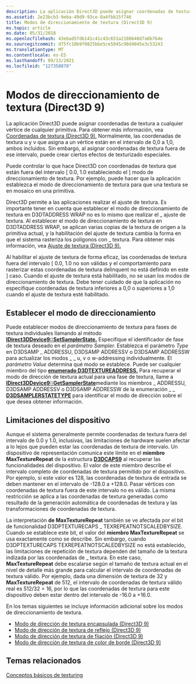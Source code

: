 ```yaml
---
description: La aplicación Direct3D puede asignar coordenadas de textura a cualquier vértice de cualquier primitiva.
ms.assetid: 2e23bcb3-9eba-49d9-93ce-0a4fbb15f746
title: Modos de direccionamiento de textura (Direct3D 9)
ms.topic: article
ms.date: 05/31/2018
ms.openlocfilehash: 43ebad5fdb141c41c43c651a2188640d7a6b764e
ms.sourcegitcommit: d75fc10b9f0825bbe5ce5045c90d4045e3c53243
ms.translationtype: MT
ms.contentlocale: es-ES
ms.lasthandoff: 09/13/2021
ms.locfileid: "127358878"
---
```

# <a name="texture-addressing-modes-direct3d-9"></a>Modos de direccionamiento de textura (Direct3D 9)

La aplicación Direct3D puede asignar coordenadas de textura a cualquier vértice de cualquier primitiva. Para obtener más información, vea [Coordenadas de textura (Direct3D 9).](texture-coordinates.md) Normalmente, las coordenadas de textura u y v que asigna a un vértice están en el intervalo de 0,0 a 1,0, ambos incluidos. Sin embargo, al asignar coordenadas de textura fuera de ese intervalo, puede crear ciertos efectos de texturizado especiales.

Puede controlar lo que hace Direct3D con coordenadas de textura que están fuera del intervalo \[ 0.0, 1.0 estableciendo el \] modo de direccionamiento de textura. Por ejemplo, puede hacer que la aplicación establezca el modo de direccionamiento de textura para que una textura se en mosaico en una primitiva.

Direct3D permite a las aplicaciones realizar el ajuste de textura. Es importante tener en cuenta que establecer el modo de direccionamiento de textura en D3DTADDRESS WRAP no es lo mismo que realizar el \_ ajuste de textura. Al establecer el modo de direccionamiento de textura en D3DTADDRESS WRAP, se aplican varias copias de la textura de origen a la primitiva actual, y la habilitación del ajuste de textura cambia la forma en que el sistema rasteriza los polígonos con \_ textura. Para obtener más información, vea [Ajuste de textura (Direct3D 9).](texture-wrapping.md)

Al habilitar el ajuste de textura de forma eficaz, las coordenadas de textura fuera del intervalo \[ 0.0, 1.0 no son válidas y el comportamiento para rasterizar estas coordenadas de textura delinquent no está definido en este \] caso. Cuando el ajuste de textura está habilitado, no se usan los modos de direccionamiento de textura. Debe tener cuidado de que la aplicación no especifique coordenadas de textura inferiores a 0,0 o superiores a 1,0 cuando el ajuste de textura esté habilitado.

## <a name="setting-the-addressing-mode"></a>Establecer el modo de direccionamiento

Puede establecer modos de direccionamiento de textura para fases de textura individuales llamando al método [**IDirect3DDevice9::SetSamplerState.**](/windows/desktop/api) Especifique el identificador de fase de textura deseado en el *parámetro Sampler.* Establezca el parámetro *Type* en D3DSAMP \_ ADDRESSU, D3DSAMP ADDRESSV o D3DSAMP ADDRESSW para actualizar los modos \_ \_ u, v o w-addressing individualmente. El *parámetro Value* determina qué modo se establece. Puede ser cualquier miembro del tipo [**enumerado D3DTEXTUREADDRESS.**](./d3dtextureaddress.md) Para recuperar el modo de dirección de textura actual para una fase de textura, llame a [**IDirect3DDevice9::GetSamplerState**](/windows/desktop/api)mediante los miembros \_ ADDRESSU, D3DSAMP ADDRESSV o D3DSAMP ADDRESSW de la enumeración \_ \_ [**D3DSAMPLERSTATETYPE**](./d3dsamplerstatetype.md) para identificar el modo de dirección sobre el que desea obtener información.

## <a name="device-limitations"></a>Limitaciones del dispositivo

Aunque el sistema generalmente permite coordenadas de textura fuera del intervalo de 0.0 y 1.0, inclusivas, las limitaciones de hardware suelen afectar a lo lejos que pueden estar las coordenadas de textura de intervalo. Un dispositivo de representación comunica este límite en el **miembro MaxTextureRepeat** de la estructura [**D3DCAPS9**](/windows/desktop/api/D3D9Caps/ns-d3d9caps-d3dcaps9) al recuperar las funcionalidades del dispositivo. El valor de este miembro describe el intervalo completo de coordenadas de textura permitido por el dispositivo. Por ejemplo, si este valor es 128, las coordenadas de textura de entrada se deben mantener en el intervalo de -128.0 a +128.0. Pasar vértices con coordenadas de textura fuera de este intervalo no es válido. La misma restricción se aplica a las coordenadas de textura generadas como resultado de la generación automática de coordenadas de textura y las transformaciones de coordenadas de textura.

La interpretación **de MaxTextureRepeat** también se ve afectada por el bit de funcionalidad D3DPTEXTURECAPS \_ TEXREPEATNOTSCALEDBYSIZE. Cuando se establece este bit, el valor del **miembro MaxTextureRepeat** se usa exactamente como se describe. Sin embargo, cuando D3DPTEXTURECAPS TEXREPEATNOTSCALEDBYSIZE no está establecido, las limitaciones de repetición de textura dependen del tamaño de la textura indizada por las coordenadas de \_ textura. En este caso, **MaxTextureRepeat** debe escalarse según el tamaño de textura actual en el nivel de detalle más grande para calcular el intervalo de coordenadas de textura válido. Por ejemplo, dada una dimensión de textura de 32 y **MaxTextureRepeat** de 512, el intervalo de coordenadas de textura válido real es 512/32 = 16, por lo que las coordenadas de textura para este dispositivo deben estar dentro del intervalo de -16.0 a +16.0.

En los temas siguientes se incluye información adicional sobre los modos de direccionamiento de textura.

-   [Modo de dirección de textura encapsulada (Direct3D 9)](wrap-texture-address-mode.md)
-   [Modo de dirección de textura de reflejo (Direct3D 9)](mirror-texture-address-mode.md)
-   [Modo de dirección de textura de fijación (Direct3D 9)](clamp-texture-address-mode.md)
-   [Modo de dirección de textura de color de borde (Direct3D 9)](border-color-texture-address-mode.md)

## <a name="related-topics"></a>Temas relacionados

<dl> <dt>

[Conceptos básicos de texturing](basic-texturing-concepts.md)
</dt> </dl>

 

 
